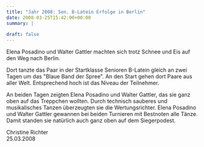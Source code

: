 ```yaml
---
title: "Jahr 2008: Sen. B-Latein Erfolge in Berlin"
date: 2008-03-25T15:42:00+00:00
summary: |
    
draft: false
---
```


Elena Posadino und Walter Gattler machten sich trotz Schnee und Eis auf den Weg nach Berlin.

Dort tanzte das Paar in der Startklasse Senioren B-Latein gleich an zwei Tagen um das "Blaue Band der Spree". An den Start gehen dort Paare aus aller Welt. Entsprechend hoch ist das Niveau der Teilnehmer.

An beiden Tagen zeigten Elena Posadino und Walter Gattler, das sie ganz oben auf das Treppchen wollten. Durch technisch sauberes und musikalisches Tanzen überzeugten sie die Wertungsrichter. Elena Posadino und Walter Gattler gewannen bei beiden Turnieren mit Bestnoten alle Tänze. Damit standen sie natürlich auch ganz oben auf dem Siegerpodest.

Christine Richter  
25.03.2008


